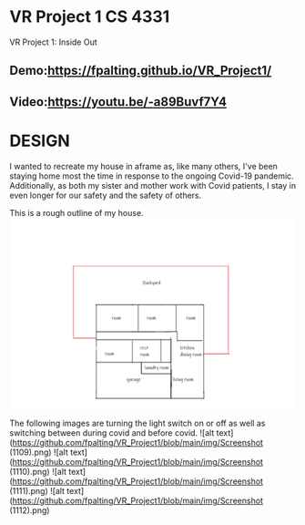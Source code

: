 # VR Project 1 CS 4331
VR Project 1: Inside Out
## Demo:https://fpalting.github.io/VR_Project1/
## Video:https://youtu.be/-a89Buvf7Y4
# DESIGN
I wanted to recreate my house in aframe as, like many others, I've been staying home most the time in response to the ongoing Covid-19 pandemic. Additionally, as both my sister and mother work with Covid patients, I stay in even longer for our safety and the safety of others.

This is a rough outline of my house.
![alt text](https://github.com/fpalting/VR_Project1/blob/main/img/outline_house.png?raw=true)

The following images are turning the light switch on or off as well as switching between during covid and before covid.
![alt text](https://github.com/fpalting/VR_Project1/blob/main/img/Screenshot (1109).png)
![alt text](https://github.com/fpalting/VR_Project1/blob/main/img/Screenshot (1110).png)
![alt text](https://github.com/fpalting/VR_Project1/blob/main/img/Screenshot (1111).png)
![alt text](https://github.com/fpalting/VR_Project1/blob/main/img/Screenshot (1112).png)
